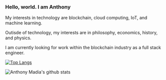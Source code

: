 ### Hello, world. I am Anthony



My interests in technology are blockchain, cloud computing, IoT, and machine learning. 

Outisde of technology, my interests are in philosophy, economics, history, and physics. 

I am currently looking for work within the blockchain industry as a full stack engineer. 



<p align= center>
  
[![Top Langs](https://github-readme-stats.vercel.app/api/top-langs/?username=anthonymadia&layout=compact)](https://github.com/anthonymadia/github-readme-stats) 
  
  ![Anthony Madia's github stats](https://github-readme-stats.vercel.app/api?username=AnthonyMadia&show_icons=true&theme=s)
</p

